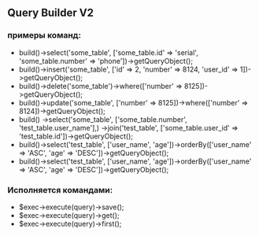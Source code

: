 ## Query Builder V2
### примеры команд:
<ul>
<li>build()->select('some_table', ['some_table.id' => 'serial', 'some_table.number' => 'phone'])->getQueryObject();</li>
<li>build()->insert('some_table', ['id' => 2, 'number' => 8124, 'user_id' => 1])->getQueryObject();</li>
<li>build()->delete('some_table')->where(['number' => 8125])->getQueryObject();</li>
<li>build()->update('some_table', ['number' => 8125])->where(['number' => 8124])->getQueryObject();</li>
<li>build()
    ->select('some_table', ['some_table.number', 'test_table.user_name'],)
    ->join('test_table', ['some_table.user_id' => 'test_table.id'])->getQueryObject();</li>
<li>build()->select('test_table', ['user_name', 'age'])->orderBy(['user_name' => 'ASC', 'age' => 'DESC'])->getQueryObject();</li>
<li>build()->select('test_table', ['user_name', 'age'])->orderBy(['user_name' => 'ASC', 'age' => 'DESC'])->getQueryObject();</li>
</ul>

### Исполняется командами:
<ul>
<li>$exec->execute(query)->save();</li>
<li>$exec->execute(query)->get();</li>
<li>$exec->execute(query)->first();</li>
</ul>
